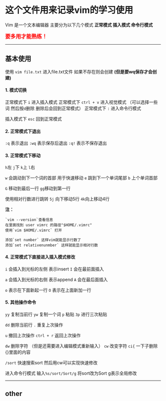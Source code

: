 # 这个文件用来记录vim的学习使用

Vim 是一个文本编辑器 主要分为以下几个模式
**正常模式  插入模式  命令行模式**

<span style="font-size: 17px; color: red;font-weight: bold;">
要多用才能熟练！
</span>

***
## 基本使用
使用 `vim file.txt` 进入file.txt文件  如果不存在则会创建 **(但是要wq保存才会创建)**

#### 1. 模式切换
正常模式下 `i`  进入插入模式
正常模式下 `ctrl + v` 进入视觉模式 （可以选择一些词 然后按`d`删除 删除后会回到正常模式）
正常模式下 `:` 进入命令行模式

插入模式下 `esc` 回到正常模式

#### 2. 正常模式下退出
`:q`  表示退出
`:wq` 表示保存后退出
`:q!` 表示不保存退出

#### 3. 正常模式下移动
`h`左 `j`下 `k`上 `l`右

`w` 会跳动到下一个词的首部 用于快速移动
`e` 跳到下一个单词尾部
`b` 上个单词首部

`G` 移动到最后一行
`gg`移动到第一行

使用相对行数进行跳转 `5j` 向下移动5行 `4k`向上移动4行

**注：**

    `vim --version`查看信息 
    在里面找到 user vimrc 的路径"$HOME/.vimrc"
    使用`vim $HOME/.vimrc` 打开 

    添加`set number` 这样vim就能显示行数了
    添加`set relativenunmber` 这样就能显示相对行数

#### 4. 正常模式下直接进入插入模式修改
`i` 会插入到光标的左侧 表示insert
`I` 会在最前面插入

`a` 会插入到光标的右侧 表示append
`A` 会在最后面插入

`o` 表示在下面新起一行
`O` 表示在上面新加一行


#### 5. 其他操作命令
`yy` 复制当前行
`yw` 复制一个词
`p` 粘贴   `3p` 进行三次粘贴


`dd` 删除当前行
`.` 重复上次操作

`u` 撤回上次操作
`ctrl + r` 返回上次操作


`dw` 删除字符 （但是还需要进入编辑模式重新输入）
`cw` 改变字符
`ci{` 一下子删除{}里面的内容

`/sort` 快速搜索sort 然后用cw可以实现快速修改

进入命令行模式
输入`%s/sort/Sort/g` 将sort改为Sort g表示全局修改


***
## other
